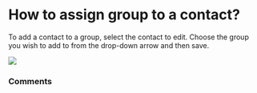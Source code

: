 # How to assign group to a contact?

<p class="no-margin">To add a contact to a group, select the contact to edit. Choose the group you wish to add to from the drop-down arrow and then save.</p>
<p class="no-margin"></p>
<div class="intercom-container"><img src="https://teams-pro.intercom-attachments-1.com/i/o/664842154/c318e5b138473e1e9da0f5df/how_to_assign_group_to_a_contact.png"></div>

### Comments

<Commentaire />